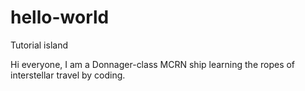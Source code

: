# hello-world
Tutorial island

Hi everyone, I am a Donnager-class MCRN ship learning the ropes of interstellar travel by coding.
